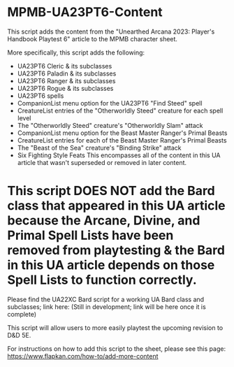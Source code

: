 # MPMB-UA23PT6-Content
This script adds the content from the "Unearthed Arcana 2023: Player's Handbook Playtest 6" article to the MPMB character sheet.

More specifically, this script adds the following:
- UA23PT6 Cleric & its subclasses
- UA23PT6 Paladin & its subclasses
- UA23PT6 Ranger & its subclasses
- UA23PT6 Rogue & its subclasses
- UA23PT6 spells
- CompanionList menu option for the UA23PT6 "Find Steed" spell
- CreatureList entries of the "Otherworldly Steed" creature for each spell level
- The "Otherworldly Steed" creature's "Otherworldly Slam" attack
- CompanionList menu option for the Beast Master Ranger's Primal Beasts
- CreatureList entries for each of the Beast Master Ranger's Primal Beasts
- The "Beast of the Sea" creature's "Binding Strike" attack
- Six Fighting Style Feats
This encompasses all of the content in this UA article that wasn't superseded or removed in later content.

# This script DOES NOT add the Bard class that appeared in this UA article because the Arcane, Divine, and Primal Spell Lists have been removed from playtesting & the Bard in this UA article depends on those Spell Lists to function correctly.
Please find the UA22XC Bard script for a working UA Bard class and subclasses; link here: (Still in development; link will be here once it is complete)

This script will allow users to more easily playtest the upcoming revision to D&D 5E.

For instructions on how to add this script to the sheet, please see this page: https://www.flapkan.com/how-to/add-more-content

